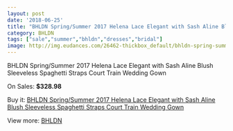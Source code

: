 ```yaml
---
layout: post
date: '2018-06-25'
title: "BHLDN Spring/Summer 2017 Helena Lace Elegant with Sash Aline Blush Sleeveless Spaghetti Straps Court Train Wedding Gown"
category: BHLDN
tags: ["sale","summer","bhldn","dresses","bridal"]
image: http://img.eudances.com/26462-thickbox_default/bhldn-spring-summer-2017-helena-lace-elegant-with-sash-aline-blush-sleeveless-spaghetti-straps-court-train-wedding-gown.jpg
---
```

BHLDN Spring/Summer 2017 Helena Lace Elegant with Sash Aline Blush Sleeveless Spaghetti Straps Court Train Wedding Gown

On Sales: **$328.98**
<a href="https://www.eudances.com/en/bhldn/8871-bhldn-spring-summer-2017-helena-lace-elegant-with-sash-aline-blush-sleeveless-spaghetti-straps-court-train-wedding-gown.html"><amp-img layout="responsive" width="600" height="600" src="//img.eudances.com/26462-thickbox_default/bhldn-spring-summer-2017-helena-lace-elegant-with-sash-aline-blush-sleeveless-spaghetti-straps-court-train-wedding-gown.jpg" alt="BHLDN Spring/Summer 2017 Helena Lace Elegant with Sash Aline Blush Sleeveless Spaghetti Straps Court Train Wedding Gown 0" /></a>
<a href="https://www.eudances.com/en/bhldn/8871-bhldn-spring-summer-2017-helena-lace-elegant-with-sash-aline-blush-sleeveless-spaghetti-straps-court-train-wedding-gown.html"><amp-img layout="responsive" width="600" height="600" src="//img.eudances.com/26463-thickbox_default/bhldn-spring-summer-2017-helena-lace-elegant-with-sash-aline-blush-sleeveless-spaghetti-straps-court-train-wedding-gown.jpg" alt="BHLDN Spring/Summer 2017 Helena Lace Elegant with Sash Aline Blush Sleeveless Spaghetti Straps Court Train Wedding Gown 1" /></a>

Buy it: [BHLDN Spring/Summer 2017 Helena Lace Elegant with Sash Aline Blush Sleeveless Spaghetti Straps Court Train Wedding Gown](https://www.eudances.com/en/bhldn/8871-bhldn-spring-summer-2017-helena-lace-elegant-with-sash-aline-blush-sleeveless-spaghetti-straps-court-train-wedding-gown.html "BHLDN Spring/Summer 2017 Helena Lace Elegant with Sash Aline Blush Sleeveless Spaghetti Straps Court Train Wedding Gown")

View more: [BHLDN](https://www.eudances.com/en/124-bhldn "BHLDN")